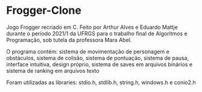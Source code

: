 # Frogger-Clone
Jogo Frogger recriado em C.
Feito por Arthur Alves e Eduardo Mattje durante o período 2021/1 da UFRGS para o trabalho final de Algoritmos e Programação, sob tutela da professora Mara Abel.

O programa contém: sistema de movimentação de personagem e obstáculos, sistema de colisão, sistema de pontuação, sistema de pausa, interface intuitiva, design próprio, sistema de saves em arquivos binários e sistema de ranking em arquivos texto

Foram utilizadas as libraries: stdio.h, stdlib.h, string.h, windows.h e conio2.h
